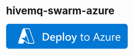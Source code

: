 # hivemq-swarm-azure

[![Deploy To Azure](https://raw.githubusercontent.com/Azure/azure-quickstart-templates/master/1-CONTRIBUTION-GUIDE/images/deploytoazure.svg?sanitize=true)](https://portal.azure.com/#create/Microsoft.Template/uri/https%3A%2F%2Fraw.githubusercontent.com%2F%2FRyanDussiaume%2Fhivemq-swarm-azure%2Fmain%2Fazuredeploy.json)